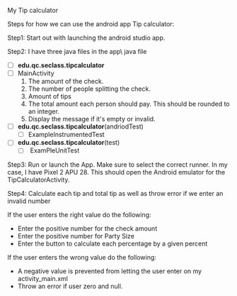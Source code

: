  My Tip calculator

Steps for how we can use the android app Tip calculator:

Step1: Start out with launching the android studio app.

Step2:  I have three java files in the app\ java file

- [ ]  **edu.qc.seclass.tipcalculator**
  - [ ] MainActivity
    1. The amount of the check.
    2.  The number of people splitting the check.
    3. Amount of tips
    4. The total amount each person should pay. This should be rounded to an integer.
    5.  Display the message if it's empty or invalid.
- [ ] **edu.qc.seclass.tipcalculator**(andriodTest)
  - [ ] ExampleInstrumentedTest
- [ ] **edu.qc.seclass.tipcalculator**(test)	
  - [ ] ​	ExamPleUnitTest

Step3: Run or launch the App. Make sure to select the correct runner. In my case, I have Pixel 2 APU 28. This should open the Android emulator for the TipCalculatorActivity.

Step4: Calculate each tip and total tip as well as throw error if we enter an invalid number

If the user enters the right value do the following:

- Enter the positive number for the check amount 
- Enter the positive number for Party Size 
- Enter the button to calculate each percentage by a given percent

If the user enters the wrong value do the following:

- A negative value is prevented from letting the user enter on my activity_main.xml
- Throw an error if user zero and null.
